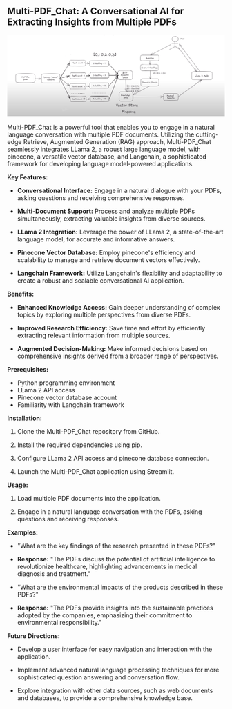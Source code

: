 ## Multi-PDF_Chat: A Conversational AI for Extracting Insights from Multiple PDFs

<img src="Flowchart\RAG.png" alt="Flowchart">

Multi-PDF_Chat is a powerful tool that enables you to engage in a natural language conversation with multiple PDF documents. Utilizing the cutting-edge Retrieve, Augmented Generation (RAG) approach, Multi-PDF_Chat seamlessly integrates LLama 2, a robust large language model, with pinecone, a versatile vector database, and Langchain, a sophisticated framework for developing language model-powered applications.

**Key Features:**

* **Conversational Interface:** Engage in a natural dialogue with your PDFs, asking questions and receiving comprehensive responses.

* **Multi-Document Support:** Process and analyze multiple PDFs simultaneously, extracting valuable insights from diverse sources.

* **LLama 2 Integration:** Leverage the power of LLama 2, a state-of-the-art language model, for accurate and informative answers.

* **Pinecone Vector Database:** Employ pinecone's efficiency and scalability to manage and retrieve document vectors effectively.

* **Langchain Framework:** Utilize Langchain's flexibility and adaptability to create a robust and scalable conversational AI application.

**Benefits:**

* **Enhanced Knowledge Access:** Gain deeper understanding of complex topics by exploring multiple perspectives from diverse PDFs.

* **Improved Research Efficiency:** Save time and effort by efficiently extracting relevant information from multiple sources.

* **Augmented Decision-Making:** Make informed decisions based on comprehensive insights derived from a broader range of perspectives.

**Prerequisites:**

* Python programming environment
* LLama 2 API access
* Pinecone vector database account
* Familiarity with Langchain framework

**Installation:**

1. Clone the Multi-PDF_Chat repository from GitHub.

2. Install the required dependencies using pip.

3. Configure LLama 2 API access and pinecone database connection.

4. Launch the Multi-PDF_Chat application using Streamlit.

**Usage:**

1. Load multiple PDF documents into the application.

2. Engage in a natural language conversation with the PDFs, asking questions and receiving responses.

**Examples:**

*  "What are the key findings of the research presented in these PDFs?"

* **Response:** "The PDFs discuss the potential of artificial intelligence to revolutionize healthcare, highlighting advancements in medical diagnosis and treatment."

*  "What are the environmental impacts of the products described in these PDFs?"

* **Response:** "The PDFs provide insights into the sustainable practices adopted by the companies, emphasizing their commitment to environmental responsibility."

**Future Directions:**

* Develop a user interface for easy navigation and interaction with the application.

* Implement advanced natural language processing techniques for more sophisticated question answering and conversation flow.

* Explore integration with other data sources, such as web documents and databases, to provide a comprehensive knowledge base.

